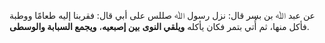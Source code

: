 عن عبد ﷲ بن بسر قال: نزل رسول ﷲ صللس على أبي قال: فقربنا إليه طعامًا ووطبة فأكل منها، ثم أُتي بتمر فكان يأكله **ويلقي النوى** **بين إصبعيه**، **ويجمع السبابة والوسطى**.